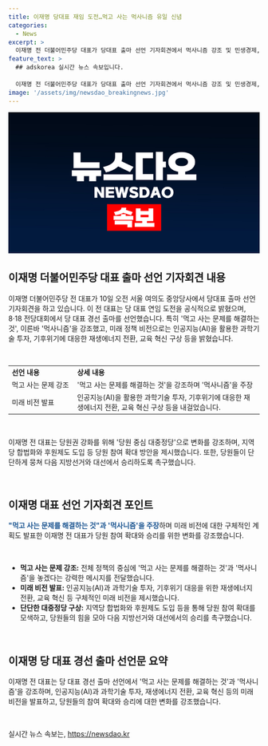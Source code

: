 ```yaml
---
title: 이재명 당대표 재임 도전…먹고 사는 먹사니즘 유일 신념
categories:
  - News
excerpt: >
  이재명 전 더불어민주당 대표가 당대표 출마 선언 기자회견에서 먹사니즘 강조 및 민생경제, 인공지능 활용과 교육 혁신 등의 미래 비전 발표. 지역당 합법화와 후원제도 도입 등으로 당원 참여 확대 방안 제시. 민생경제 파탄, 단단히 뭉쳐 다음 지방선거와 대선에서 이기자 강조. AI 기술 투자와 재생에너지 전환으로 미래 대비 계획 발표. 
feature_text: >
  ## adskorea 실시간 뉴스 속보입니다.

  이재명 전 더불어민주당 대표가 당대표 출마 선언 기자회견에서 먹사니즘 강조 및 민생경제, 인공지능 활용과 교육 혁신 등의 미래 비전 발표. 지역당 합법화와 후원제도 도입 등으로 당원 참여 확대 방안 제시. 민생경제 파탄, 단단히 뭉쳐 다음 지방선거와 대선에서 이기자 강조. AI 기술 투자와 재생에너지 전환으로 미래 대비 계획 발표. 
image: '/assets/img/newsdao_breakingnews.jpg'
---
```


<p><img src="/assets/img/newsdao_breakingnews.jpg" alt="adskorea 속보" /></p>

<h2 data-ke-size="size26">이재명 더불어민주당 대표 출마 선언 기자회견 내용</h2>

<p>이재명 더불어민주당 전 대표가 10일 오전 서울 여의도 중앙당사에서 당대표 출마 선언 기자회견을 하고 있습니다. 이 전 대표는 당 대표 연임 도전을 공식적으로 밝혔으며, 8·18 전당대회에서 당 대표 경선 출마를 선언했습니다. 특히 '먹고 사는 문제를 해결하는 것', 이른바 '먹사니즘'을 강조했고, 미래 정책 비전으로는 인공지능(AI)을 활용한 과학기술 투자, 기후위기에 대응한 재생에너지 전환, 교육 혁신 구상 등을 밝혔습니다.</p>

<p data-ke-size="size16">&nbsp;</p>

<table>
    <tbody>
        <tr>
            <td style="text-align: left; width: 135px;"><b>선언 내용</b></td>
            <td style="text-align: left; width: 416px;"><b>상세 내용</b></td>
        </tr>
        <tr>
            <td style="text-align: left; width: 135px;">먹고 사는 문제 강조</td>
            <td style="text-align: left; width: 416px;">'먹고 사는 문제를 해결하는 것'을 강조하며 '먹사니즘'을 주장</td>
        </tr>
        <tr>
            <td style="text-align: left; width: 135px;">미래 비전 발표</td>
            <td style="text-align: left; width: 416px;">인공지능(AI)을 활용한 과학기술 투자, 기후위기에 대응한 재생에너지 전환, 교육 혁신 구상 등을 내걸었습니다.</td>
        </tr>
    </tbody>
</table>

<p data-ke-size="size16">&nbsp;</p>

<p>이재명 전 대표는 당원권 강화를 위해 '당원 중심 대중정당'으로 변화를 강조하며, 지역당 합법화와 후원제도 도입 등 당원 참여 확대 방안을 제시했습니다. 또한, 당원들이 단단하게 뭉쳐 다음 지방선거와 대선에서 승리하도록 촉구했습니다.</p>

<p data-ke-size="size16">&nbsp;</p>

<h2 data-ke-size="size26">이재명 대표 선언 기자회견 포인트</h2>

<p><b><span style="color: #1a5490;">"먹고 사는 문제를 해결하는 것"과 '먹사니즘'을 주장</span></b>하며 미래 비전에 대한 구체적인 계획도 발표한 이재명 전 대표가 당원 참여 확대와 승리를 위한 변화를 강조했습니다.</p>

<p data-ke-size="size16">&nbsp;</p>

<ul>
    <li><b>먹고 사는 문제 강조:</b> 전체 정책의 중심에 '먹고 사는 문제를 해결하는 것'과 '먹사니즘'을 놓겠다는 강력한 메시지를 전달했습니다.</li>
    <li><b>미래 비전 발표:</b> 인공지능(AI)과 과학기술 투자, 기후위기 대응을 위한 재생에너지 전환, 교육 혁신 등 구체적인 미래 비전을 제시했습니다.</li>
    <li><b>단단한 대중정당 구상:</b> 지역당 합법화와 후원제도 도입 등을 통해 당원 참여 확대를 모색하고, 당원들의 힘을 모아 다음 지방선거와 대선에서의 승리를 촉구했습니다.</li>
</ul>

<p data-ke-size="size16">&nbsp;</p>

<h2 data-ke-size="size26">이재명 당 대표 경선 출마 선언문 요약</h2>

<p>이재명 전 대표는 당 대표 경선 출마 선언에서 '먹고 사는 문제를 해결하는 것'과 '먹사니즘'을 강조하며, 인공지능(AI)과 과학기술 투자, 재생에너지 전환, 교육 혁신 등의 미래 비전을 발표하고, 당원들의 참여 확대와 승리에 대한 변화를 강조했습니다.</p>

<p data-ke-size="size16">&nbsp;</p>
실시간 뉴스 속보는, <a href="https://newsdao.kr" rel="dofollow">https://newsdao.kr</a>


